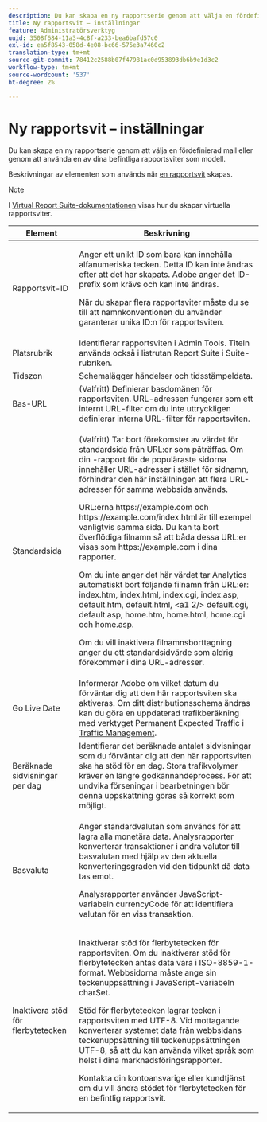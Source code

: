 ```yaml
---
description: Du kan skapa en ny rapportserie genom att välja en fördefinierad mall eller genom att använda en av dina befintliga rapportsviter som modell.
title: Ny rapportsvit – inställningar
feature: Administratörsverktyg
uuid: 3508f684-11a3-4c8f-a233-bea6bafd57c0
exl-id: ea5f8543-058d-4e08-bc66-575e3a7460c2
translation-type: tm+mt
source-git-commit: 78412c2588b07f47981ac0d953893db6b9e1d3c2
workflow-type: tm+mt
source-wordcount: '537'
ht-degree: 2%

---
```


# Ny rapportsvit – inställningar

Du kan skapa en ny rapportserie genom att välja en fördefinierad mall eller genom att använda en av dina befintliga rapportsviter som modell.

Beskrivningar av elementen som används när [en rapportsvit](/help/admin/c-manage-report-suites/c-new-report-suite/t-create-a-report-suite.md) skapas.

>[!NOTE]
>
>I [Virtual Report Suite-dokumentationen](/help/components/vrs/c-workflow-vrs/vrs-create.md) visas hur du skapar virtuella rapportsviter.

<table id="table_F739FBD8DB8D409E916F12F61C5953D0"> 
 <thead> 
  <tr> 
   <th colname="col1" class="entry"> Element </th> 
   <th colname="col2" class="entry"> Beskrivning </th> 
  </tr> 
 </thead>
 <tbody> 
  <tr> 
   <td colname="col1"> <span class="wintitle"> Rapportsvit-ID </span> </td> 
   <td colname="col2"> <p>Anger ett unikt ID som bara kan innehålla alfanumeriska tecken. Detta ID kan inte ändras efter att det har skapats. Adobe anger det ID-prefix som krävs och kan inte ändras. </p> <p>När du skapar flera rapportsviter måste du se till att namnkonventionen du använder garanterar unika ID:n för rapportsviten. </p> </td> 
  </tr> 
  <tr> 
   <td colname="col1"> <span class="wintitle"> Platsrubrik</span> </td> 
   <td colname="col2">Identifierar rapportsviten i <span class="wintitle"> Admin Tools</span>. Titeln används också i listrutan <span class="wintitle"> Report Suite</span> i Suite-rubriken. </td> 
  </tr> 
  <tr> 
   <td colname="col1"> <span class="wintitle"> Tidszon</span> </td> 
   <td colname="col2"> Schemalägger händelser och tidsstämpeldata. </td> 
  </tr> 
  <tr> 
   <td colname="col1"> <span class="wintitle"> Bas-URL</span> </td> 
   <td colname="col2"> (Valfritt) Definierar basdomänen för rapportsviten. URL-adressen fungerar som ett internt URL-filter om du inte uttryckligen definierar interna URL-filter för rapportsviten. </td> 
  </tr> 
  <tr> 
   <td colname="col1"> <span class="wintitle"> Standardsida</span> </td> 
   <td colname="col2"> <p>(Valfritt) Tar bort förekomster av värdet <span class="wintitle"> för standardsida</span> från URL:er som påträffas. Om din <span class="wintitle">-rapport för de populäraste sidorna</span> innehåller URL-adresser i stället för sidnamn, förhindrar den här inställningen att flera URL-adresser för samma webbsida används. </p> <p>URL:erna<span class="filepath"> https://example.com</span> och <span class="filepath"> https://example.com/index.html</span> är till exempel vanligtvis samma sida. Du kan ta bort överflödiga filnamn så att båda dessa URL:er visas som <span class="filepath"> https://example.com</span> i dina rapporter. </p> <p>Om du inte anger det här värdet tar Analytics automatiskt bort följande filnamn från URL:er: <span class="filepath"> index.htm</span>, <span class="filepath"> index.html</span>, <span class="filepath"> index.cgi</span>, <span class="filepath"> index.asp</span>, <span class="filepath"> default.htm</span>, <span class="filepath"> default.html</span>, &lt;a1 2/&gt; default.cgi</span>, <span class="filepath"> default.asp</span>, <span class="filepath"> home.htm</span>, <span class="filepath"> home.html</span>, <span class="filepath"> home.cgi</span> och<span class="filepath"> home.asp</span>.<span class="filepath"> </span></p> <p>Om du vill inaktivera filnamnsborttagning anger du ett standardsidvärde som aldrig förekommer i dina URL-adresser. </p> </td> 
  </tr> 
  <tr> 
   <td colname="col1"> <p>Go Live Date </p> </td> 
   <td colname="col2">Informerar Adobe om vilket datum du förväntar dig att den här rapportsviten ska aktiveras. Om ditt distributionsschema ändras kan du göra en uppdaterad trafikberäkning med verktyget <span class="wintitle"> Permanent Expected Traffic</span> i <a href="/help/admin/c-traffic-management/traffic-management.md"> Traffic Management</a>. </td> 
  </tr> 
  <tr> 
   <td colname="col1"> <span class="wintitle"> Beräknade sidvisningar per dag</span> </td> 
   <td colname="col2"> Identifierar det beräknade antalet sidvisningar som du förväntar dig att den här rapportsviten ska ha stöd för en dag. Stora trafikvolymer kräver en längre godkännandeprocess. För att undvika förseningar i bearbetningen bör denna uppskattning göras så korrekt som möjligt. </td> 
  </tr> 
  <tr> 
   <td colname="col1"> <span class="wintitle"> Basvaluta</span> </td> 
   <td colname="col2"> <p>Anger standardvalutan som används för att lagra alla monetära data. Analysrapporter konverterar transaktioner i andra valutor till basvalutan med hjälp av den aktuella konverteringsgraden vid den tidpunkt då data tas emot. </p> <p> Analysrapporter använder JavaScript-variabeln <span class="varname"> currencyCode</span> för att identifiera valutan för en viss transaktion. </p> </td> 
  </tr> 
  <tr> 
   <td colname="col1"> <span class="wintitle"> Inaktivera stöd för flerbytetecken  </span> </td> 
   <td colname="col2"> <p>Inaktiverar stöd för flerbytetecken för rapportsviten. Om du inaktiverar stöd för flerbytetecken antas data vara i ISO-8859-1-format. Webbsidorna måste ange sin teckenuppsättning i JavaScript-variabeln <span class="varname"> charSet</span>. </p> <p>Stöd för flerbytetecken lagrar tecken i rapportsviten med UTF-8. Vid mottagande konverterar systemet data från webbsidans teckenuppsättning till teckenuppsättningen UTF-8, så att du kan använda vilket språk som helst i dina marknadsföringsrapporter. </p> <p>Kontakta din kontoansvarige eller kundtjänst om du vill ändra stödet för flerbytetecken för en befintlig rapportsvit. </p> </td> 
  </tr>  
 </tbody> 
</table>

